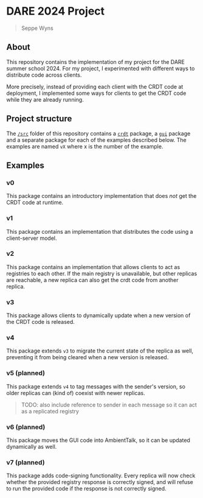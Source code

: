 
# DARE 2024 Project

> Seppe Wyns

## About

This repository contains the implementation of my project for the DARE summer school 2024.
For my project, I experimented with different ways to distribute code across clients.

More precisely, instead of providing each client with the CRDT code at deployment, I implemented some ways for clients
to get the CRDT code while they are already running.

## Project structure

The [`/src`](./src) folder of this repository contains a [`crdt`](./src/crdt) package, a [`gui`](./src/gui) package and
a separate package for each of the examples described below. The examples are named `vX` where x is the number of the
example.

## Examples

### v0

This package contains an introductory implementation that does *not* get the CRDT code at runtime.

### v1

This package contains an implementation that distributes the code using a client-server model.

### v2

This package contains an implementation that allows clients to act as registries to each other.
If the main registry is unavailable, but other replicas are reachable, a new replica can also get the crdt
code from another replica.

### v3

This package allows clients to dynamically update when a new version of the CRDT code is released.

### v4

This package extends `v3` to migrate the current state of the replica as well, preventing it from being cleared
when a new version is released.

### v5 (planned)

This package extends `v4` to tag messages with the sender's version, so older replicas can (kind of) coexist with
newer replicas.

> TODO: also include reference to sender in each message so it can act as a replicated registry

### v6 (planned)

This package moves the GUI code into AmbientTalk, so it can be updated dynamically as well.

### v7 (planned)

This package adds code-signing functionality. Every replica will now check whether the provided registry response
is correctly signed, and will refuse to run the provided code if the response is not correctly signed.
